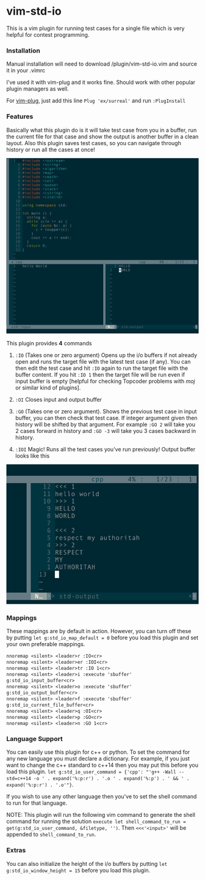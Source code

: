# vim-std-io
This is a vim plugin for running test cases for a single file which is very helpful for contest programming.

### Installation
Manual installation will need to download /plugin/vim-std-io.vim and source it in your .vimrc

I've used it with vim-plug and it works fine. Should work with other popular plugin managers as well.

For [vim-plug](https://github.com/junegunn/vim-plug), just add this line `Plug 'ex/surreal'` and run `:PlugInstall`


### Features
Basically what this plugin do is it will take test case from you in a buffer, run the current file for that case and show the output is another buffer in a clean layout. Also this plugin saves test cases, so you can navigate through history or run all the cases at once!

![Preview](https://raw.githubusercontent.com/ex-surreal/ex-surreal.github.io/master/images/vim-std-io-preview.png)

This plugin provides **4** commands

1. `:IO` (Takes one or zero argument) Opens up the i/o buffers if not already open and runs the target file with the latest test case (if any). You can then edit the test case and hit `:IO` again to run the target file with the buffer content. If you hit `:IO 1` then the target file will be run even if input buffer is empty [helpful for checking Topcoder problems with _moj_ or similar kind of plugins].

2. `:OI` Closes input and output buffer

3. `:GO` (Takes one or zero argument). Shows the previous test case in input buffer, you can then check that test case. If integer argument given then history will be shifted by that argument. For example `:GO 2` will take you 2 cases forward in history and `:GO -3` will take you 3 cases backward in history.

4. `:IOI` Magic! Runs all the test cases you've run previously! Output buffer looks like this

![Preview](https://raw.githubusercontent.com/ex-surreal/ex-surreal.github.io/master/images/vim-std-io-run-all.png)

### Mappings

These mappings are by default in action. However, you can turn off these by putting `let g:std_io_map_default = 0` before you load this plugin and set your own preferable mappings.
 
```
nnoremap <silent> <leader>r :IO<cr>
nnoremap <silent> <leader>er :IOI<cr>
nnoremap <silent> <leader>tr :IO 1<cr>
nnoremap <silent> <leader>i :execute 'sbuffer' g:std_io_input_buffer<cr>
nnoremap <silent> <leader>o :execute 'sbuffer' g:std_io_output_buffer<cr>
nnoremap <silent> <leader>f :execute 'sbuffer' g:std_io_current_file_buffer<cr>
nnoremap <silent> <leader>q :OI<cr>
nnoremap <silent> <leader>p :GO<cr>
nnoremap <silent> <leader>n :GO 1<cr>
```

### Language Support

You can easily use this plugin for c++ or python. To set the command for any new language you must declare a dictionary. For example, if you just want to change the c++ standard to c++14 then you may put this before you load this plugin. `let g:std_io_user_command = {'cpp': "'g++ -Wall --std=c++14 -o ' . expand('%:p:r') . '.o ' . expand('%:p') . ' && ' . expand('%:p:r') . '.o'"}`.

If you wish to use any other language then you've to set the shell command to run for that language.

NOTE: This plugin will run the following vim command to generate the shell command for running the solution `execute let shell_command_to_run = get(g:std_io_user_command, &filetype, '')`. Then `<<<'<input>'` will be appended to `shell_command_to_run`.

### Extras
You can also initialize the height of the i/o buffers by putting `let g:std_io_window_height = 15` before you load this plugin.

